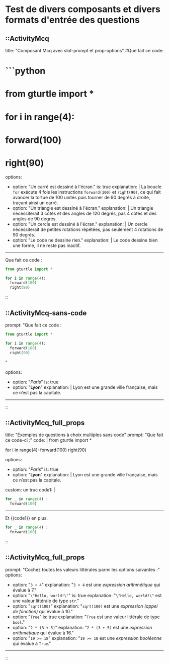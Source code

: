 
# Test de divers composants et divers formats d'entrée des questions

::ActivityMcq
---
title: "Composant Mcq avec slot-prompt et prop-options"
#Que fait ce code:
#  ```python
#  from gturtle import *

#  for i in range(4):
#   forward(100)
#    right(90)
options:
  - option: "Un carré est dessiné à l'écran."
    is: true
    explanation: |
      La boucle `for` exécute 4 fois les instructions `forward(100)` et `right(90)`, ce qui fait avancer la tortue de 100 unités puis tourner de 90 degrés à droite, traçant ainsi un carré.
  - option: "Un triangle est dessiné à l'écran."
    explanation: |
      Un triangle nécessiterait 3 côtés et des angles de 120 degrés, pas 4 côtés et des angles de 90 degrés.
  - option: "Un cercle est dessiné à l'écran."
    explanation: |
      Un cercle nécessiterait de petites rotations répétées, pas seulement 4 rotations de 90 degrés.
  - option: "Le code ne dessine rien."
    explanation: |
      Le code dessine bien une forme, il ne reste pas inactif.
---
Que fait ce code :
```python
from gturtle import *

for i in range(4):
  forward(100)
  right(90)
```
::


::ActivityMcq-sans-code
---

prompt:   "Que fait ce code :
  ```python
  from gturtle import *

  for i in range(4):
    forward(100)
    right(90)
  ```
  "
  
options:
  - option: "*Paris*"
    is: true
  - option: "**Lyon**"
    explanation: |
      Lyon est une grande ville française, mais ce n’est pas la capitale.
---
::


::ActivityMcq_full_props
---
title: "Exemples de questions à choix multiples sans code"
prompt:   "Que fait ce code-ci :"
code: |
  from gturtle import *

  for i in range(4):
    forward(100)
    right(90)

  
options:
  - option: "*Paris*"
    is: true
  - option: "**Lyon**"
    explanation: |
      Lyon est une grande ville française, mais ce n’est pas la capitale.

custom: un truc
code1: |
  ```python
  for _ in range(4) :
    forward(100)
  ```
---

Et {{code1}} en plus.

```python
for _ in range(4) :
  forward(100)
```
::


::ActivityMcq_full_props
---

prompt: "Cochez toutes les valeurs littérales parmi les options suivantes :"
options:
  - option: "`3 + 4`"
    explanation: "`3 + 4` est une *expression arithmétique* qui évalue à 7."
  - option: "`\"Hello, world!\"`"
    is: true
    explanation: "`\"Hello, world!\"` est une valeur littérale de type `str`."
  - option: "`sqrt(100)`"
    explanation: "`sqrt(100)` est une *expression (appel de fonction)* qui évalue à 10."
  - option: "`True`"
    is: true
    explanation: "`True` est une valeur littérale de type `bool`."
  - option: "`2 * (3 + 5)`"
    explanation: "`2 * (3 + 5)` est une *expression arithmétique* qui évalue à 16."
  - option: "`19 >= 18`"
    explanation: "`19 >= 18` est une *expression booléenne* qui évalue à `True`."
---
::